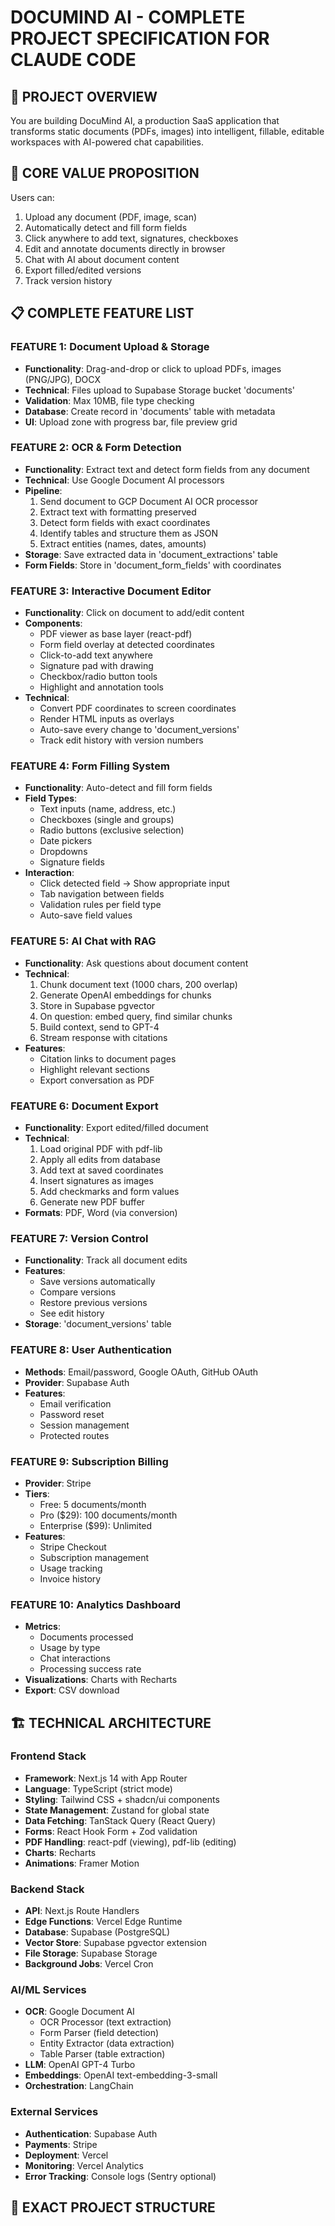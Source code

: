 # DOCUMIND AI - COMPLETE PROJECT SPECIFICATION FOR CLAUDE CODE

## 🎯 PROJECT OVERVIEW
You are building DocuMind AI, a production SaaS application that transforms static documents (PDFs, images) into intelligent, fillable, editable workspaces with AI-powered chat capabilities.

## 🔑 CORE VALUE PROPOSITION
Users can:
1. Upload any document (PDF, image, scan)
2. Automatically detect and fill form fields
3. Click anywhere to add text, signatures, checkboxes
4. Edit and annotate documents directly in browser
5. Chat with AI about document content
6. Export filled/edited versions
7. Track version history

## 📋 COMPLETE FEATURE LIST

### FEATURE 1: Document Upload & Storage
- **Functionality**: Drag-and-drop or click to upload PDFs, images (PNG/JPG), DOCX
- **Technical**: Files upload to Supabase Storage bucket 'documents'
- **Validation**: Max 10MB, file type checking
- **Database**: Create record in 'documents' table with metadata
- **UI**: Upload zone with progress bar, file preview grid

### FEATURE 2: OCR & Form Detection
- **Functionality**: Extract text and detect form fields from any document
- **Technical**: Use Google Document AI processors
- **Pipeline**:
  1. Send document to GCP Document AI OCR processor
  2. Extract text with formatting preserved
  3. Detect form fields with exact coordinates
  4. Identify tables and structure them as JSON
  5. Extract entities (names, dates, amounts)
- **Storage**: Save extracted data in 'document_extractions' table
- **Form Fields**: Store in 'document_form_fields' with coordinates

### FEATURE 3: Interactive Document Editor
- **Functionality**: Click on document to add/edit content
- **Components**:
  - PDF viewer as base layer (react-pdf)
  - Form field overlay at detected coordinates
  - Click-to-add text anywhere
  - Signature pad with drawing
  - Checkbox/radio button tools
  - Highlight and annotation tools
- **Technical**:
  - Convert PDF coordinates to screen coordinates
  - Render HTML inputs as overlays
  - Auto-save every change to 'document_versions'
  - Track edit history with version numbers

### FEATURE 4: Form Filling System
- **Functionality**: Auto-detect and fill form fields
- **Field Types**:
  - Text inputs (name, address, etc.)
  - Checkboxes (single and groups)
  - Radio buttons (exclusive selection)
  - Date pickers
  - Dropdowns
  - Signature fields
- **Interaction**:
  - Click detected field → Show appropriate input
  - Tab navigation between fields
  - Validation rules per field type
  - Auto-save field values

### FEATURE 5: AI Chat with RAG
- **Functionality**: Ask questions about document content
- **Technical**:
  1. Chunk document text (1000 chars, 200 overlap)
  2. Generate OpenAI embeddings for chunks
  3. Store in Supabase pgvector
  4. On question: embed query, find similar chunks
  5. Build context, send to GPT-4
  6. Stream response with citations
- **Features**:
  - Citation links to document pages
  - Highlight relevant sections
  - Export conversation as PDF

### FEATURE 6: Document Export
- **Functionality**: Export edited/filled document
- **Technical**:
  1. Load original PDF with pdf-lib
  2. Apply all edits from database
  3. Add text at saved coordinates
  4. Insert signatures as images
  5. Add checkmarks and form values
  6. Generate new PDF buffer
- **Formats**: PDF, Word (via conversion)

### FEATURE 7: Version Control
- **Functionality**: Track all document edits
- **Features**:
  - Save versions automatically
  - Compare versions
  - Restore previous versions
  - See edit history
- **Storage**: 'document_versions' table

### FEATURE 8: User Authentication
- **Methods**: Email/password, Google OAuth, GitHub OAuth
- **Provider**: Supabase Auth
- **Features**:
  - Email verification
  - Password reset
  - Session management
  - Protected routes

### FEATURE 9: Subscription Billing
- **Provider**: Stripe
- **Tiers**:
  - Free: 5 documents/month
  - Pro ($29): 100 documents/month
  - Enterprise ($99): Unlimited
- **Features**:
  - Stripe Checkout
  - Subscription management
  - Usage tracking
  - Invoice history

### FEATURE 10: Analytics Dashboard
- **Metrics**:
  - Documents processed
  - Usage by type
  - Chat interactions
  - Processing success rate
- **Visualizations**: Charts with Recharts
- **Export**: CSV download

## 🏗️ TECHNICAL ARCHITECTURE

### Frontend Stack
- **Framework**: Next.js 14 with App Router
- **Language**: TypeScript (strict mode)
- **Styling**: Tailwind CSS + shadcn/ui components
- **State Management**: Zustand for global state
- **Data Fetching**: TanStack Query (React Query)
- **Forms**: React Hook Form + Zod validation
- **PDF Handling**: react-pdf (viewing), pdf-lib (editing)
- **Charts**: Recharts
- **Animations**: Framer Motion

### Backend Stack
- **API**: Next.js Route Handlers
- **Edge Functions**: Vercel Edge Runtime
- **Database**: Supabase (PostgreSQL)
- **Vector Store**: Supabase pgvector extension
- **File Storage**: Supabase Storage
- **Background Jobs**: Vercel Cron

### AI/ML Services
- **OCR**: Google Document AI
  - OCR Processor (text extraction)
  - Form Parser (field detection)
  - Entity Extractor (data extraction)
  - Table Parser (table extraction)
- **LLM**: OpenAI GPT-4 Turbo
- **Embeddings**: OpenAI text-embedding-3-small
- **Orchestration**: LangChain

### External Services
- **Authentication**: Supabase Auth
- **Payments**: Stripe
- **Deployment**: Vercel
- **Monitoring**: Vercel Analytics
- **Error Tracking**: Console logs (Sentry optional)

## 📁 EXACT PROJECT STRUCTURE